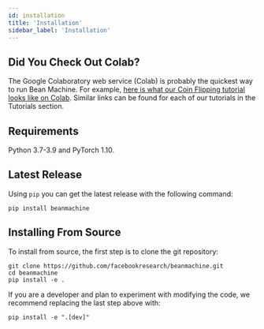 ```yaml
---
id: installation
title: 'Installation'
sidebar_label: 'Installation'
---
```

<!-- @import "../../header.md" -->

## Did You Check Out Colab?
The Google Colaboratory web service (Colab) is probably the quickest way to run Bean Machine. For example, [here is what our Coin Flipping tutorial looks like on Colab](https://colab.research.google.com/github/facebookresearch/beanmachine/blob/main/tutorials/Coin_flipping.ipynb). Similar links can be found for each of our tutorials in the Tutorials section.

## Requirements
Python 3.7-3.9 and PyTorch 1.10.

## Latest Release

Using `pip` you can get the latest release with the following command:
```
pip install beanmachine
```

## Installing From Source
To install from source, the first step is to clone the git repository:
```
git clone https://github.com/facebookresearch/beanmachine.git
cd beanmachine
pip install -e .
```
If you are a developer and plan to experiment with modifying the code, we recommend replacing the last step above with:
```
pip install -e ".[dev]"
```
